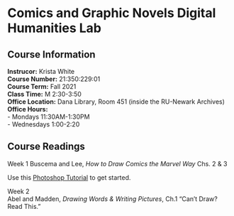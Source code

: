 # Comics and Graphic Novels Digital Humanities Lab

## Course Information
**Instrucor:** Krista White  
**Course Number:** 21:350:229:01  
**Course Term:** Fall 2021  
**Class Time:** M 2:30-3:50  
**Office Location:** Dana Library, Room 451 (inside the RU-Newark Archives)
**Office Hours:**  
        - Mondays    11:30AM-1:30PM  
        - Wednesdays 1:00-2:20  

## Course Readings  
Week 1
Buscema and Lee, *How to Draw Comics the Marvel Way* 
Chs. 2 & 3 

Use this  [Photoshop Tutorial](https://helpx.adobe.com/photoshop/using/masking-layers.html) to get started.  

Week 2  
Abel and Madden, *Drawing Words & Writing Pictures*, Ch.1 “Can’t Draw? Read This.”

